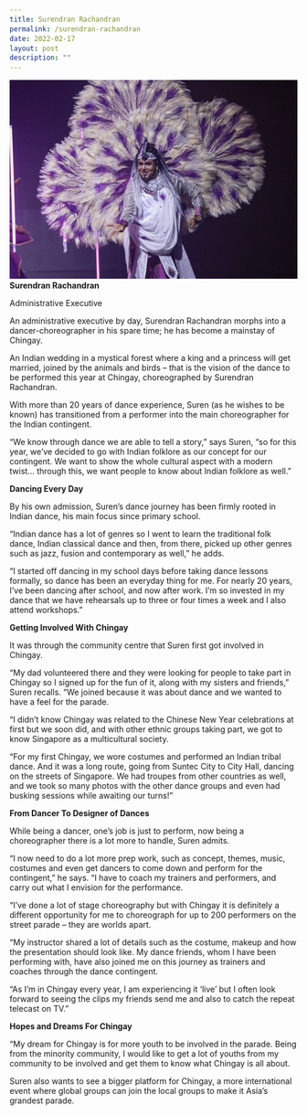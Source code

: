 ```yaml
---
title: Surendran Rachandran
permalink: /surendran-rachandran
date: 2022-02-17
layout: post
description: ""
---
```

![Surendran Rachandran](/images/Chingay50%20Stories/surendran-rachandran-50storiesimage.jpg)
**Surendran Rachandran**

Administrative Executive

An administrative executive by day, Surendran Rachandran morphs into a dancer-choreographer in his spare time; he has become a mainstay of Chingay.

An Indian wedding in a mystical forest where a king and a princess will get married, joined by the animals and birds – that is the vision of the dance to be performed this year at Chingay, choreographed by Surendran Rachandran.

With more than 20 years of dance experience, Suren (as he wishes to be known) has transitioned from a performer into the main choreographer for the Indian contingent.

“We know through dance we are able to tell a story,” says Suren, “so for this year, we’ve decided to go with Indian folklore as our concept for our contingent. We want to show the whole cultural aspect with a modern twist… through this, we want people to know about Indian folklore as well.”


**Dancing Every Day**

By his own admission, Suren’s dance journey has been firmly rooted in Indian dance, his main focus since primary school. 

“Indian dance has a lot of genres so I went to learn the traditional folk dance, Indian classical dance and then, from there, picked up other genres such as jazz, fusion and contemporary as well,” he adds.

“I started off dancing in my school days before taking dance lessons formally, so dance has been an everyday thing for me. For nearly 20 years, I’ve been dancing after school, and now after work. I’m so invested in my dance that we have rehearsals up to three or four times a week and I also attend workshops.”


**Getting Involved With Chingay**

It was through the community centre that Suren first got involved in Chingay. 

“My dad volunteered there and they were looking for people to take part in Chingay so I signed up for the fun of it, along with my sisters and friends,” Suren recalls. “We joined because it was about dance and we wanted to have a feel for the parade.

“I didn’t know Chingay was related to the Chinese New Year celebrations at first but we soon did, and with other ethnic groups taking part, we got to know Singapore as a multicultural society.

“For my first Chingay, we wore costumes and performed an Indian tribal dance. And it was a long route, going from Suntec City to City Hall, dancing on the streets of Singapore. We had troupes from other countries as well, and we took so many photos with the other dance groups and even had busking sessions while awaiting our turns!”



**From Dancer To Designer of Dances**

While being a dancer, one’s job is just to perform, now being a choreographer there is a lot more to handle, Suren admits.

“I now need to do a lot more prep work, such as concept, themes, music, costumes and even get dancers to come down and perform for the contingent,” he says. “I have to coach my trainers and performers, and carry out what I envision for the performance.

“I’ve done a lot of stage choreography but with Chingay it is definitely a different opportunity for me to choreograph for up to 200 performers on the street parade – they are worlds apart. 

“My instructor shared a lot of details such as the costume, makeup and how the presentation should look like. My dance friends, whom I have been performing with, have also joined me on this journey as trainers and coaches through the dance contingent.

“As I’m in Chingay every year, I am experiencing it ‘live’ but I often look forward to seeing the clips my friends send me and also to catch the repeat telecast on TV.”



**Hopes and Dreams For Chingay**

“My dream for Chingay is for more youth to be involved in the parade. Being from the minority community, I would like to get a lot of youths from my community to be involved and get them to know what Chingay is all about.

Suren also wants to see a bigger platform for Chingay, a more international event where global groups can join the local groups to make it Asia’s grandest parade.